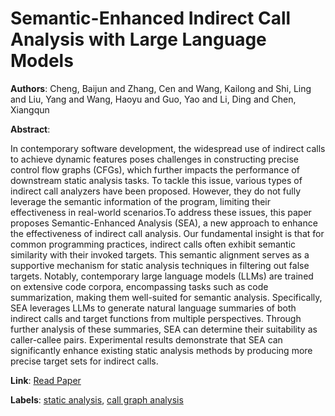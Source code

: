 # Semantic-Enhanced Indirect Call Analysis with Large Language Models

**Authors**: Cheng, Baijun and Zhang, Cen and Wang, Kailong and Shi, Ling and Liu, Yang and Wang, Haoyu and Guo, Yao and Li, Ding and Chen, Xiangqun

**Abstract**:

In contemporary software development, the widespread use of indirect calls to achieve dynamic features poses challenges in constructing precise control flow graphs (CFGs), which further impacts the performance of downstream static analysis tasks. To tackle this issue, various types of indirect call analyzers have been proposed. However, they do not fully leverage the semantic information of the program, limiting their effectiveness in real-world scenarios.To address these issues, this paper proposes Semantic-Enhanced Analysis (SEA), a new approach to enhance the effectiveness of indirect call analysis. Our fundamental insight is that for common programming practices, indirect calls often exhibit semantic similarity with their invoked targets. This semantic alignment serves as a supportive mechanism for static analysis techniques in filtering out false targets. Notably, contemporary large language models (LLMs) are trained on extensive code corpora, encompassing tasks such as code summarization, making them well-suited for semantic analysis. Specifically, SEA leverages LLMs to generate natural language summaries of both indirect calls and target functions from multiple perspectives. Through further analysis of these summaries, SEA can determine their suitability as caller-callee pairs. Experimental results demonstrate that SEA can significantly enhance existing static analysis methods by producing more precise target sets for indirect calls.

**Link**: [Read Paper](https://doi.org/10.1145/3691620.3695016)

**Labels**: [static analysis](../../labels/static_analysis.md), [call graph analysis](../../labels/call_graph_analysis.md)
